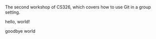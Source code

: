 
The second workshop of CS326, which covers how to use Git in a group setting.

hello, world!

goodbye world
